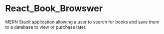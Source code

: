 # React_Book_Browswer
MERN Stack application allowing a user to search for books and save them to a database to view or purchase later.
